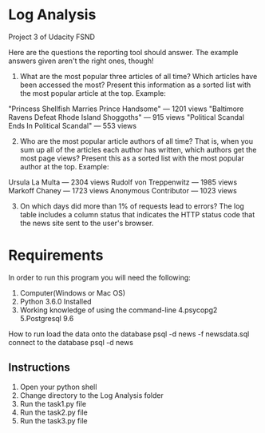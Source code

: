 # Log Analysis

Project 3 of Udacity FSND

Here are the questions the reporting tool should answer. The example answers given aren't the right ones, though!

1. What are the most popular three articles of all time? Which articles have been accessed the most? Present this information as a sorted list with the most popular article at the top.
Example:

"Princess Shellfish Marries Prince Handsome" — 1201 views "Baltimore Ravens Defeat Rhode Island Shoggoths" — 915 views "Political Scandal Ends In Political Scandal" — 553 views

2. Who are the most popular article authors of all time? That is, when you sum up all of the articles each author has written, which authors get the most page views? Present this as a sorted list with the most popular author at the top.
Example:

Ursula La Multa — 2304 views Rudolf von Treppenwitz — 1985 views Markoff Chaney — 1723 views Anonymous Contributor — 1023 views

3. On which days did more than 1% of requests lead to errors? The log table includes a column status that indicates the HTTP status code that the news site sent to the user's browser.

# Requirements

In order to run this program you will need the following:

1. Computer(Windows or Mac OS)
2. Python 3.6.0 Installed
3. Working knowledge of using the command-line
4.psycopg2
5.Postgresql 9.6

How to run
load the data onto the database
psql -d news -f newsdata.sql
connect to the database
psql -d news

## Instructions 

1. Open your python shell
2. Change directory to the Log Analysis folder
3. Run the task1.py file
4. Run the task2.py file
5. Run the task3.py file